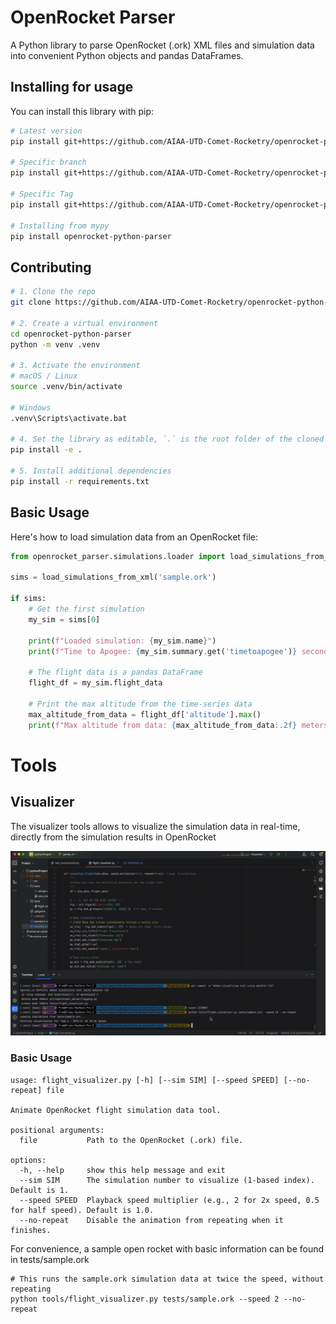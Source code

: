 # OpenRocket Parser

A Python library to parse OpenRocket (.ork) XML files and simulation data into convenient Python objects and pandas DataFrames.

## Installing for usage
You can install this library with pip:
```bash
# Latest version
pip install git+https://github.com/AIAA-UTD-Comet-Rocketry/openrocket-python-parser

# Specific branch
pip install git+https://github.com/AIAA-UTD-Comet-Rocketry/openrocket-python-parser.git@branch-name

# Specific Tag
pip install git+https://github.com/AIAA-UTD-Comet-Rocketry/openrocket-python-parser.git@vMAJOR.MINOR.PATCH

# Installing from mypy
pip install openrocket-python-parser
```

## Contributing

```bash
# 1. Clone the repo
git clone https://github.com/AIAA-UTD-Comet-Rocketry/openrocket-python-parser

# 2. Create a virtual environment
cd openrocket-python-parser
python -m venv .venv

# 3. Activate the environment
# macOS / Linux
source .venv/bin/activate

# Windows
.venv\Scripts\activate.bat

# 4. Set the library as editable, `.` is the root folder of the cloned repo
pip install -e .

# 5. Install additional dependencies
pip install -r requirements.txt
```

## Basic Usage

Here's how to load simulation data from an OpenRocket file:

```python
from openrocket_parser.simulations.loader import load_simulations_from_xml

sims = load_simulations_from_xml('sample.ork')

if sims:
    # Get the first simulation
    my_sim = sims[0]

    print(f"Loaded simulation: {my_sim.name}")
    print(f"Time to Apogee: {my_sim.summary.get('timetoapogee')} seconds")

    # The flight data is a pandas DataFrame
    flight_df = my_sim.flight_data

    # Print the max altitude from the time-series data
    max_altitude_from_data = flight_df['altitude'].max()
    print(f"Max altitude from data: {max_altitude_from_data:.2f} meters")
```

# Tools
## Visualizer

The visualizer tools allows to visualize the simulation data in real-time, directly from the simulation results in OpenRocket

![OpenRocketTool.gif](docs/OpenRocketTool.gif)

### Basic Usage
```shell
usage: flight_visualizer.py [-h] [--sim SIM] [--speed SPEED] [--no-repeat] file

Animate OpenRocket flight simulation data tool.

positional arguments:
  file           Path to the OpenRocket (.ork) file.

options:
  -h, --help     show this help message and exit
  --sim SIM      The simulation number to visualize (1-based index). Default is 1.
  --speed SPEED  Playback speed multiplier (e.g., 2 for 2x speed, 0.5 for half speed). Default is 1.0.
  --no-repeat    Disable the animation from repeating when it finishes.
```

For convenience, a sample open rocket with basic information can be found in tests/sample.ork

```shell
# This runs the sample.ork simulation data at twice the speed, without repeating
python tools/flight_visualizer.py tests/sample.ork --speed 2 --no-repeat
```